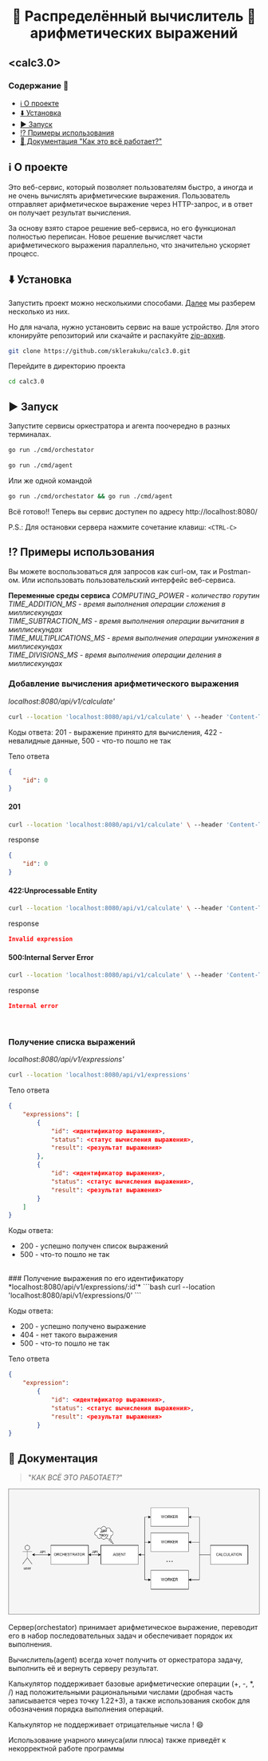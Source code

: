 
<div align="center">
  <h1>🧮 Распределённый вычислитель 🧮
<br> арифметических выражений </h1>
</div>


## <calc3.0>

### Содержание 📌

- [ℹ️ О проекте](#ℹ️-о-проекте)
- [⬇️ Установка](#⬇️-установка)
- [▶️ Запуск](#▶️-запуск)
- [⁉️ Примеры использования](#⁉️-примеры-использования) 
- [📖 Документация "Как это всё работает?"](#📖-документация)

## ℹ️ О проекте 
Это веб-сервис, который позволяет пользователям быстро, а иногда и не очень вычислять арифметические выражения. Пользователь отправляет арифметическое выражение через HTTP-запрос, и в ответ он получает результат вычисления. 

За основу взято старое решение веб-сервиса, но его функционал полностью переписан. Новое решение вычисляет части арифметического выражения параллельно, что значительно ускоряет процесс.

## ⬇️ Установка
Запустить проект можно несколькими способами. [Далее](#запуск) мы разберем несколько из них.

Но для начала, нужно установить сервис на ваше устройство. Для этого клонируйте репозиторий или скачайте и распакуйте [zip-архив](https://github.com/sklerakuku/calc3.0/archive/refs/heads/main.zip).
```bash
git clone https://github.com/sklerakuku/calc3.0.git
```
Перейдите в директорию проекта
```bash
cd calc3.0
```
## ▶️ Запуск
Запустите сервисы оркестратора и агента поочередно в разных терминалах.
```bash
go run ./cmd/orchestator
```
```bash
go run ./cmd/agent
```
Или же одной командой
```bash
go run ./cmd/orchestator && go run ./cmd/agent
```
Всё готово!! Теперь вы сервис доступен по адресу http://localhost:8080/

P.S.: Для остановки сервера нажмите сочетание клавиш: `<CTRL-C>`

## ⁉️ Примеры использования
Вы можете воспользоваться для запросов как curl-ом, так и Postman-ом. Или использовать пользовательский интерфейс веб-сервиса.

 **Переменные  среды сервиса**
*COMPUTING_POWER - количество горутин
TIME_ADDITION_MS - время выполнения операции сложения в миллисекундах  
TIME_SUBTRACTION_MS - время выполнения операции вычитания в миллисекундах  
TIME_MULTIPLICATIONS_MS - время выполнения операции умножения в миллисекундах  
TIME_DIVISIONS_MS - время выполнения операции деления в миллисекундах*


### Добавление вычисления арифметического выражения
*localhost:8080/api/v1/calculate'*
    
```bash
curl --location 'localhost:8080/api/v1/calculate' \ --header 'Content-Type: application/json' \ --data '{ "expression": "2+2*6" }'
```
 Коды ответа: 201 - выражение принято для вычисления, 422 - невалидные данные, 500 - что-то пошло не так

Тело ответа
```json
{
    "id": 0
}
```
#### 201
```bash
curl --location 'localhost:8080/api/v1/calculate' \ --header 'Content-Type: application/json' \ --data '{ "expression": "2+2*22-3" }'
```
response
```json
{
    "id": 0
}
```
#### 422:Unprocessable Entity
```bash
curl --location 'localhost:8080/api/v1/calculate' \ --header 'Content-Type: application/json' \ --data '{ "expression": "2+2*22-3abc" }'
```
response
```json
Invalid expression
```

#### 500:Internal Server Error
```bash
curl --location 'localhost:8080/api/v1/calculate' \ --header 'Content-Type: application/json' \ --data '{ "expression": "internal" }'
```
response
```json
Internal error
```

<br>

### Получение списка выражений
*localhost:8080/api/v1/expressions'*
    
```bash
curl --location 'localhost:8080/api/v1/expressions' 
```
Тело ответа
```json
{
    "expressions": [
        {
            "id": <идентификатор выражения>,
            "status": <статус вычисления выражения>,
            "result": <результат выражения>
        },
        {
            "id": <идентификатор выражения>,
            "status": <статус вычисления выражения>,
            "result": <результат выражения>
        }
    ]
}

```

Коды ответа:

-   200 - успешно получен список выражений
-   500 - что-то пошло не так
<br>
### Получение выражения по его идентификатору
*localhost:8080/api/v1/expressions/:id'*
 ```bash
curl --location 'localhost:8080/api/v1/expressions/0'
```

Коды ответа:

-   200 - успешно получено выражение
-   404 - нет такого выражения
-   500 - что-то пошло не так

Тело ответа

```json
{
    "expression":
        {
            "id": <идентификатор выражения>,
            "status": <статус вычисления выражения>,
            "result": <результат выражения>
        }
}

```

## 📖  Документация
> "*КАК ВСЁ ЭТО РАБОТАЕТ?*"

![Screenshot of a comment on a GitHub issue showing an image, added in the Markdown, of an Octocat smiling and raising a tentacle.](https://github.com/sklerakuku/calc3.0/blob/bfc3483c6f73fceaa8c07843b1c9560b2f48e740/123%20(1).png)

Сервер(orchestator) принимает арифметическое выражение, переводит его в набор последовательных задач и обеспечивает порядок их выполнения. 

Вычислитель(agent) всегда хочет получить от оркестратора задачу, выполнить её и вернуть серверу результат.

Калькулятор поддерживает базовые арифметические операции (+, -, *, /) над положительными рациональными числами (дробная часть записывается через точку 1.22+3), а также использования скобок для обозначения порядка выполнения операций.

Калькулятор не поддерживает отрицательные числа ! 😄

Использование унарного минуса(или плюса) также приведёт к некорректной работе программы




